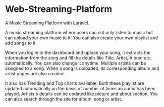 # Web-Streaming-Platform
A Music Streaming Platform with Laravel.

A music streaming platform where users can not only listen to music but can upload your own music to it! You can also create your own playlist and add songs to it.

When you log in to the dashboard and upload your song, it extracts the information from the song and fill the details like Title, Artist, Album etc, automatically. You can also change it anytime. Multiple artists can be assigned to a song. When a song is uploaded, its corresponding album and artist pages are also created. 

It also has Trending and Top charts available. Both these playlist are updated automatically on the basis of number of times an audio has been played. Artists's details can be updated like picture and about section. You can also search through the site for album, song or artist.
